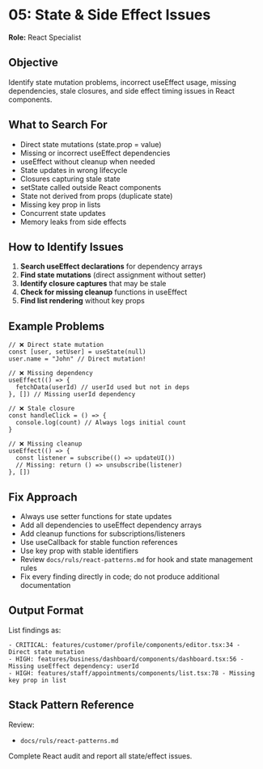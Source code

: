 # 05: State & Side Effect Issues

**Role:** React Specialist

## Objective

Identify state mutation problems, incorrect useEffect usage, missing dependencies, stale closures, and side effect timing issues in React components.

## What to Search For

- Direct state mutations (state.prop = value)
- Missing or incorrect useEffect dependencies
- useEffect without cleanup when needed
- State updates in wrong lifecycle
- Closures capturing stale state
- setState called outside React components
- State not derived from props (duplicate state)
- Missing key prop in lists
- Concurrent state updates
- Memory leaks from side effects

## How to Identify Issues

1. **Search useEffect declarations** for dependency arrays
2. **Find state mutations** (direct assignment without setter)
3. **Identify closure captures** that may be stale
4. **Check for missing cleanup** functions in useEffect
5. **Find list rendering** without key props

## Example Problems

```tsx
// ❌ Direct state mutation
const [user, setUser] = useState(null)
user.name = "John" // Direct mutation!

// ❌ Missing dependency
useEffect(() => {
  fetchData(userId) // userId used but not in deps
}, []) // Missing userId dependency

// ❌ Stale closure
const handleClick = () => {
  console.log(count) // Always logs initial count
}

// ❌ Missing cleanup
useEffect(() => {
  const listener = subscribe(() => updateUI())
  // Missing: return () => unsubscribe(listener)
}, [])
```

## Fix Approach

- Always use setter functions for state updates
- Add all dependencies to useEffect dependency arrays
- Add cleanup functions for subscriptions/listeners
- Use useCallback for stable function references
- Use key prop with stable identifiers
- Review `docs/ruls/react-patterns.md` for hook and state management rules
- Fix every finding directly in code; do not produce additional documentation

## Output Format

List findings as:
```
- CRITICAL: features/customer/profile/components/editor.tsx:34 - Direct state mutation
- HIGH: features/business/dashboard/components/dashboard.tsx:56 - Missing useEffect dependency: userId
- HIGH: features/staff/appointments/components/list.tsx:78 - Missing key prop in list
```

## Stack Pattern Reference

Review:
- `docs/ruls/react-patterns.md`

Complete React audit and report all state/effect issues.
